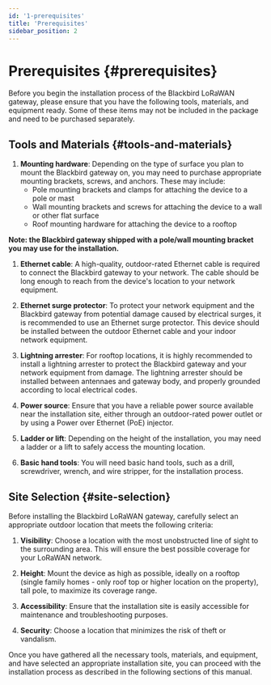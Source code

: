 ```yaml
---
id: '1-prerequisites'
title: 'Prerequisites'
sidebar_position: 2
---
```


# Prerequisites {#prerequisites}

Before you begin the installation process of the Blackbird LoRaWAN gateway, please ensure that you have the following tools, materials, and equipment ready. Some of these items may not be included in the package and need to be purchased separately.

## Tools and Materials {#tools-and-materials}

1. **Mounting hardware**: Depending on the type of surface you plan to mount the Blackbird gateway on, you may need to purchase appropriate mounting brackets, screws, and anchors. These may include:
   - Pole mounting brackets and clamps for attaching the device to a pole or mast
   - Wall mounting brackets and screws for attaching the device to a wall or other flat surface
   - Roof mounting hardware for attaching the device to a rooftop

__Note: the Blackbird gateway shipped with a pole/wall mounting bracket you may use for the installation.__

1. **Ethernet cable**: A high-quality, outdoor-rated Ethernet cable is required to connect the Blackbird gateway to your network. The cable should be long enough to reach from the device's location to your network equipment.

2. **Ethernet surge protector**: To protect your network equipment and the Blackbird gateway from potential damage caused by electrical surges, it is recommended to use an Ethernet surge protector. This device should be installed between the outdoor Ethernet cable and your indoor network equipment.

3. **Lightning arrester**: For rooftop locations, it is highly recommended to install a lightning arrester to protect the Blackbird gateway and your network equipment from damage. The lightning arrester should be installed between antennaes and gateway body, and properly grounded according to local electrical codes.

4. **Power source**: Ensure that you have a reliable power source available near the installation site, either through an outdoor-rated power outlet or by using a Power over Ethernet (PoE) injector.

5. **Ladder or lift**: Depending on the height of the installation, you may need a ladder or a lift to safely access the mounting location.

6. **Basic hand tools**: You will need basic hand tools, such as a drill, screwdriver, wrench, and wire stripper, for the installation process.

## Site Selection {#site-selection}

Before installing the Blackbird LoRaWAN gateway, carefully select an appropriate outdoor location that meets the following criteria:

1. **Visibility**: Choose a location with the most unobstructed line of sight to the surrounding area. This will ensure the best possible coverage for your LoRaWAN network.

2. **Height**: Mount the device as high as possible, ideally on a rooftop (single family homes - only roof top or higher location on the property), tall pole, to maximize its coverage range.

3. **Accessibility**: Ensure that the installation site is easily accessible for maintenance and troubleshooting purposes.

4. **Security**: Choose a location that minimizes the risk of theft or vandalism.

Once you have gathered all the necessary tools, materials, and equipment, and have selected an appropriate installation site, you can proceed with the installation process as described in the following sections of this manual.
